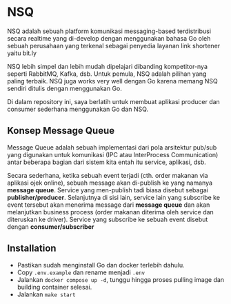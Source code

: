 # NSQ
NSQ adalah sebuah platform komunikasi messaging-based terdistribusi secara realtime yang di-develop dengan menggunakan bahasa Go oleh sebuah perusahaan yang terkenal sebagai penyedia layanan link shortener yaitu bit.ly <br>

NSQ lebih simpel dan lebih mudah dipelajari dibanding kompetitor-nya seperti RabbitMQ, Kafka, dsb. Untuk pemula, NSQ adalah pilihan yang paling terbaik. NSQ juga works very well dengan Go karena memang NSQ sendiri ditulis dengan menggunakan Go. <br>

Di dalam repository ini, saya berlatih untuk membuat aplikasi producer dan consumer sederhana menggunakan Go dan NSQ.

## Konsep Message Queue
Message Queue adalah sebuah implementasi dari pola arsitektur pub/sub yang digunakan untuk komunikasi (IPC atau InterProcess Communication) antar beberapa bagian dari sistem kita entah itu service, aplikasi, dsb. <br>

Secara sederhana, ketika sebuah event terjadi (cth. order makanan via aplikasi ojek online), sebuah message akan di-publish ke yang namanya **message queue**. Service yang men-publish tadi biasa disebut sebagai **publisher/producer**. Selanjutnya di sisi lain, service lain yang subscribe ke event tersebut akan menerima message dari **message queue** dan akan melanjutkan business process (order makanan diterima oleh service dan diteruskan ke driver). Service yang subscribe ke sebuah event disebut dengan **consumer/subscriber**

## Installation
- Pastikan sudah menginstall Go dan docker terlebih dahulu.
- Copy `.env.example` dan rename menjadi `.env`
- Jalankan `docker compose up -d`, tunggu hingga proses pulling image dan building container selesai.
- Jalankan `make start`


